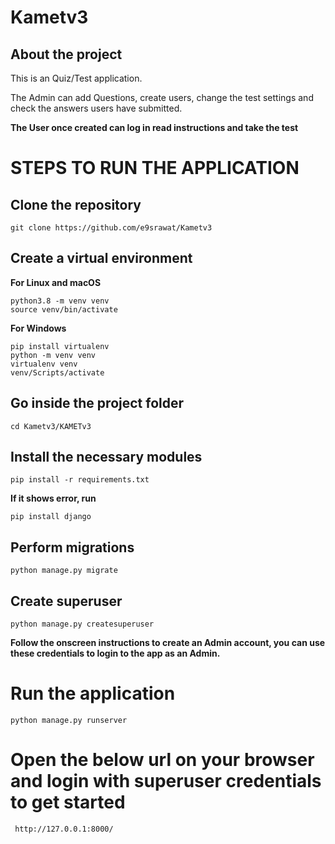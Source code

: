 # Kametv3
## About the project

This is an Quiz/Test application.

The Admin can add Questions, create users, change the test settings and check the answers users have submitted.

**The User once created can log in read instructions and take the test**


# STEPS TO RUN THE APPLICATION

## Clone the repository

    git clone https://github.com/e9srawat/Kametv3

## Create a virtual environment

**For Linux and macOS**

    python3.8 -m venv venv
    source venv/bin/activate

**For Windows**

    pip install virtualenv
    python -m venv venv
    virtualenv venv
    venv/Scripts/activate

## Go inside the project folder

    cd Kametv3/KAMETv3

## Install the necessary modules

    pip install -r requirements.txt

**If it shows error, run**

    pip install django

## Perform migrations

    python manage.py migrate


## Create superuser

    python manage.py createsuperuser

**Follow the onscreen instructions to create an Admin account, you can use these credentials to login to the app as an Admin.**

# Run the application

    python manage.py runserver

# Open the below url on your browser and login with superuser credentials to get started

     http://127.0.0.1:8000/

